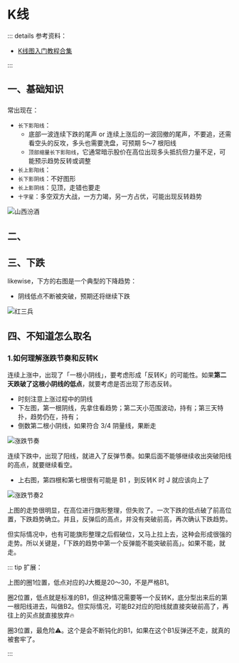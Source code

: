 # K线

::: details 参考资料：

- [K线图入门教程合集](https://www.bilibili.com/video/BV1L54y1d7DL)

:::

## 一、基础知识



### 

### 
### 



常出现在：

- `长下影阳线`：
  - 底部一波连续下跌的尾声 or 连续上涨后的一波回撤的尾声，不要追，还需看空头的反攻，多头也需要洗盘，可预期 5～7 根阳线
  - `顶部缩量长下影阳线`，它通常暗示股价在高位出现多头抵抗但力量不足，可能预示趋势反转或调整
- `长上影阳线`：
- `长下影阴线`：不好图形
- `长上影阴线`：见顶，走错也要走
- `十字星`：多空双方大战，一方力竭，另一方占优，可能出现反转趋势

<img src="https://blogcola1213.oss-cn-wuhan-lr.aliyuncs.com/practice/stock/08.png" alt="山西汾酒" style="margin: auto;zoom: normal">

## 二、

## 三、下跌

likewise，下方的右图是一个典型的下降趋势：

- 阴线低点不断被突破，预期还将继续下跌

<img src="https://blogcola1213.oss-cn-wuhan-lr.aliyuncs.com/practice/stock/06.png" alt="红三兵" style="margin: auto;zoom: normal">

## 四、不知道怎么取名

### 1.如何理解涨跌节奏和反转K

连续上涨中，出现了「一根小阴线」，要考虑形成「反转K」的可能性。如果**第二天跌破了这根小阴线的低点**，就要考虑是否出现了形态反转。

- 时刻注意上涨过程中的阴线
- 下左图，第一根阴线，先拿住看趋势；第二天小范围波动，持有；第三天特扑，趋势仍在，持有；
- 倒数第二根小阴线，如果符合 3/4 阴量线，果断走

<img src="https://blogcola1213.oss-cn-wuhan-lr.aliyuncs.com/practice/stock/09.png" alt="涨跌节奏" style="margin: auto;zoom: normal">

连续下跌中，出现了阳线，就进入了反弹节奏。如果后面不能够继续收出突破阳线的高点，就要继续看空。

- 上右图，第四根和第七根很有可能是 B1 ，到反转K 时 J 就应该向上了

<img src="https://blogcola1213.oss-cn-wuhan-lr.aliyuncs.com/practice/stock/10.png" alt="涨跌节奏2" style="margin: auto;zoom: normal">

上图的走势很明显，在高位进行旗形整理，但失败了。一次下跌的低点破了前高位置，下跌趋势确立。并且，反弹后的高点，并没有突破前高，再次确认下跌趋势。

但实际情况中，也有可能旗形整理之后假破位，又马上拉上去，这种会形成很强的走势。所以关键是，「下跌的趋势中第一个反弹能不能突破前高」。如果不能，就走。

::: tip 扩展：

上图的圈1位置，低点对应的J大概是20～30，不是严格B1。

圈2位置，低点就是标准的B1，但这种情况需要等一个反转K，底分型出来后的第一根阳线进去，叫做B2。但实际情况，可能B2对应的阳线就直接突破前高了，再往上的买点就直接放弃🔥

圈3位置，最危险⚠️。这个是会不断钝化的B1，如果在这个B1反弹还不走，就真的被套牢了。

:::